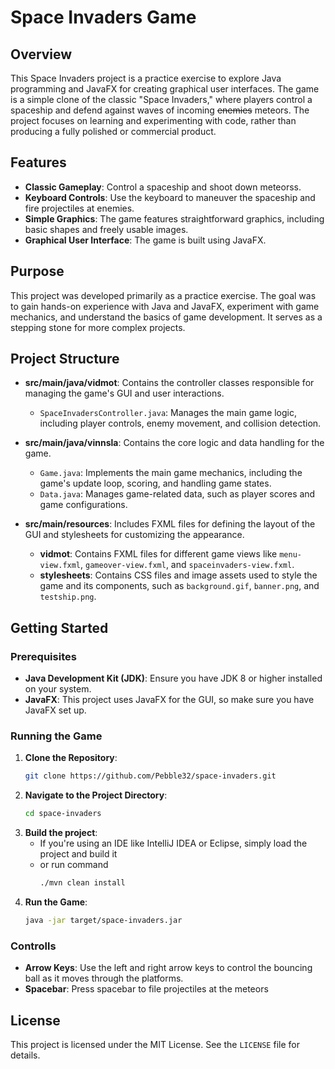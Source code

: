 # Space Invaders Game

## Overview

This Space Invaders project is a practice exercise to explore Java programming and JavaFX for creating graphical user interfaces. The game is a simple clone of the classic "Space Invaders," where players control a spaceship and defend against waves of incoming ~~enemies~~ meteors. The project focuses on learning and experimenting with code, rather than producing a fully polished or commercial product.

## Features

- **Classic Gameplay**: Control a spaceship and shoot down meteorss.
- **Keyboard Controls**: Use the keyboard to maneuver the spaceship and fire projectiles at enemies.
- **Simple Graphics**: The game features straightforward graphics, including basic shapes and freely usable images.
- **Graphical User Interface**: The game is built using JavaFX.

## Purpose

This project was developed primarily as a practice exercise. The goal was to gain hands-on experience with Java and JavaFX, experiment with game mechanics, and understand the basics of game development. It serves as a stepping stone for more complex projects.

## Project Structure

- **src/main/java/vidmot**: Contains the controller classes responsible for managing the game's GUI and user interactions.
  - `SpaceInvadersController.java`: Manages the main game logic, including player controls, enemy movement, and collision detection.

- **src/main/java/vinnsla**: Contains the core logic and data handling for the game.
  - `Game.java`: Implements the main game mechanics, including the game's update loop, scoring, and handling game states.
  - `Data.java`: Manages game-related data, such as player scores and game configurations.

- **src/main/resources**: Includes FXML files for defining the layout of the GUI and stylesheets for customizing the appearance.
  - **vidmot**: Contains FXML files for different game views like `menu-view.fxml`, `gameover-view.fxml`, and `spaceinvaders-view.fxml`.
  - **stylesheets**: Contains CSS files and image assets used to style the game and its components, such as `background.gif`, `banner.png`, and `testship.png`.

## Getting Started

### Prerequisites

- **Java Development Kit (JDK)**: Ensure you have JDK 8 or higher installed on your system.
- **JavaFX**: This project uses JavaFX for the GUI, so make sure you have JavaFX set up.

### Running the Game

1. **Clone the Repository**:
   ```bash
   git clone https://github.com/Pebble32/space-invaders.git
   ```
2. **Navigate to the Project Directory**:
   ```bash
   cd space-invaders
   ```
3. **Build the project**:
   * If you're using an IDE like IntelliJ IDEA or Eclipse, simply load the project and build it
   * or run command
     ```bash
     ./mvn clean install
     ```
4. **Run the Game**:
   ```bash
   java -jar target/space-invaders.jar
   ```
### Controlls
* **Arrow Keys**: Use the left and right arrow keys to control the bouncing ball as it moves through the platforms.
* **Spacebar**: Press spacebar to file projectiles at the meteors

## License
This project is licensed under the MIT License. See the `LICENSE` file for details.
